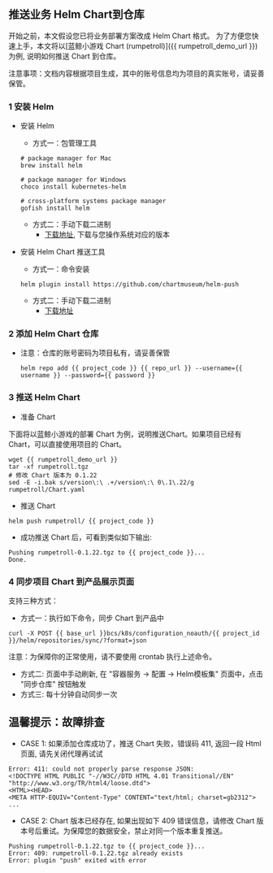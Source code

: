 ## 推送业务 Helm Chart到仓库
开始之前，本文假设您已将业务部署方案改成 Helm Chart 格式。
为了方便您快速上手，本文将以[蓝鲸小游戏 Chart (rumpetroll)]({{ rumpetroll_demo_url }})为例, 说明如何推送 Chart 到仓库。

注意事项：文档内容根据项目生成，其中的账号信息均为项目的真实账号，请妥善保管。


### 1 安装 Helm
  - 安装 Helm
    + 方式一：包管理工具

     ```
     # package manager for Mac
     brew install helm

     # package manager for Windows
     choco install kubernetes-helm

     # cross-platform systems package manager
     gofish install helm
     ```

    + 方式二：手动下载二进制
        + [下载地址](https://github.com/helm/helm/releases/tag/v3.5.4), 下载与您操作系统对应的版本

  - 安装 Helm Chart 推送工具

    + 方式一：命令安装
    ```
    helm plugin install https://github.com/chartmuseum/helm-push
    ```

    + 方式二：手动下载二进制
        + [下载地址](https://github.com/chartmuseum/helm-push/releases)

### 2 添加 Helm Chart 仓库
  + 注意：仓库的账号密码为项目私有，请妥善保管

    ```
    helm repo add {{ project_code }} {{ repo_url }} --username={{ username }} --password={{ password }}
    ```

### 3 推送 Helm Chart
- 准备 Chart

下面将以蓝鲸小游戏的部署 Chart 为例，说明推送Chart。如果项目已经有 Chart，可以直接使用项目的 Chart。

```
wget {{ rumpetroll_demo_url }}
tar -xf rumpetroll.tgz
# 修改 Chart 版本为 0.1.22
sed -E -i.bak s/version\:\ .+/version\:\ 0\.1\.22/g rumpetroll/Chart.yaml
```

- 推送 Chart

```
helm push rumpetroll/ {{ project_code }}
```

- 成功推送 Chart 后，可看到类似如下输出:

```
Pushing rumpetroll-0.1.22.tgz to {{ project_code }}...
Done.
```

### 4 同步项目 Chart 到产品展示页面
支持三种方式：

- 方式一：执行如下命令，同步 Chart 到产品中

```
curl -X POST {{ base_url }}bcs/k8s/configuration_noauth/{{ project_id }}/helm/repositories/sync/?format=json
```

注意：为保障你的正常使用，请不要使用 crontab 执行上述命令。

- 方式二: 页面中手动刷新, 在 "容器服务 -> 配置 -> Helm模板集" 页面中，点击 "同步仓库" 按钮触发
- 方式三: 每十分钟自动同步一次


## 温馨提示：故障排查
- CASE 1: 如果添加仓库成功了，推送 Chart 失败，错误码 411, 返回一段 Html 页面, 请先关闭代理再试试

```
Error: 411: could not properly parse response JSON:
<!DOCTYPE HTML PUBLIC "-//W3C//DTD HTML 4.01 Transitional//EN" "http://www.w3.org/TR/html4/loose.dtd">
<HTML><HEAD>
<META HTTP-EQUIV="Content-Type" CONTENT="text/html; charset=gb2312">
...
```

- CASE 2: Chart 版本已经存在, 如果出现如下 409 错误信息，请修改 Chart 版本号后重试。为保障您的数据安全，禁止对同一个版本重复推送。

```
Pushing rumpetroll-0.1.22.tgz to {{ project_code }}...
Error: 409: rumpetroll-0.1.22.tgz already exists
Error: plugin "push" exited with error
```
